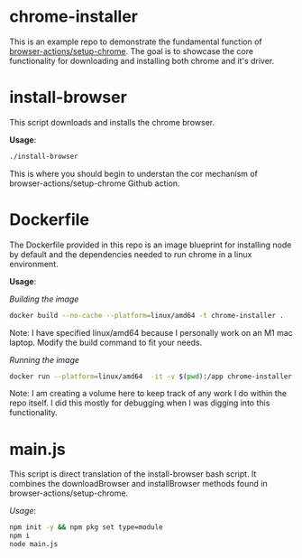 # chrome-installer

This is an example repo to demonstrate the fundamental function of [browser-actions/setup-chrome](https://github.com/browser-actions/setup-chrome/tree/master). The goal is to showcase the core functionality for downloading and installing both chrome and it's driver.

# install-browser

This script downloads and installs the chrome browser.

**Usage**:

```bash
./install-browser
```

This is where you should begin to understan the cor mechanism of browser-actions/setup-chrome Github action.

# Dockerfile

The Dockerfile provided in this repo is an image blueprint for installing node by default and the dependencies needed to run chrome in a linux environment.

**Usage**:

*Building the image*

```bash
docker build --no-cache --platform=linux/amd64 -t chrome-installer .
```

Note: I have specified linux/amd64 because I personally work on an M1 mac laptop. Modify the build command to fit your needs.

*Running the image*

```bash
docker run --platform=linux/amd64  -it -v $(pwd):/app chrome-installer
```

Note: I am creating a volume here to keep track of any work I do within the repo itself. I did this mostly for debugging when I was digging into this functionality.

# main.js

This script is direct translation of the install-browser bash script. It combines the downloadBrowser and installBrowser methods found in browser-actions/setup-chrome.

*Usage*:

```bash
npm init -y && npm pkg set type=module
npm i
node main.js
```

